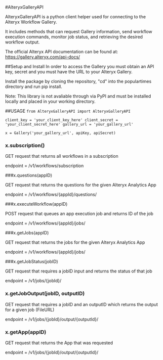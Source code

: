 #AlteryxGalleryAPI

AlteryxGalleryAPI is a python client helper used for connecting to the Alteryx Workflow Gallery.

It includes methods that can request Gallery information, send workflow execution commands, monitor
job status, and retrieving the desired workflow output.

The official Alteryx API documentation can be found at: https://gallery.alteryx.com/api-docs/

##Setup and Install
In order to access the Gallery you must obtain an API key, secret and you must have the URL to your Alteryx Gallery.

Install the package by cloning the repository, "cd" into the populartimes directory and run pip install.

Note: This library is not avaliable through via PyPI and must be installed locally and placed in your working directory.

##USAGE
`from AlteryxGalleryAPI import AlteryxGalleryAPI`

`client_key = 'your_client_key_here'
 client_secret = 'your_client_secret_here'
 gallery_url = 'your_gallery_url'`
 
 `x = Gallery('your_gallery_url', apiKey, apiSecret)`
 
### x.subscription()

 GET request that returns all workflows in a subscription
 
 endpoint = /v1/workflows/subscription
 
###x.questions(appID)

 GET request that returns the questions for the given Alteryx Analytics App
 
 endpoint = /v1/workflows/{appId}/questions/
 
###x.executeWorkflow(appID)

 POST request that queues an app execution job and returns ID of the job
 
 endpoint = /v1/workflows/{appId}/jobs/
 
###x.getJobs(appID)

 GET request that returns the jobs for the given Alteryx Analytics App
 
 endpoint = /v1/workflows/{appId}/jobs/
 
###x.getJobStatus(jobID)

 GET request that requires a jobID input and returns the status of that job
 
 endpoint = /v1/jobs/{jobId}/
 
### x.getJobOutput(jobID, outputID)

 GET request that requires a jobID and an outputID which returns the output for a given job (FileURL) 
 
 endpoint = /v1/jobs/{jobId}/output/{outputId}/
 
### x.getApp(appID) 

 GET request that returns the App that was requested
 
 endpoint = /v1/jobs/{jobId}/output/{outputId}/
 